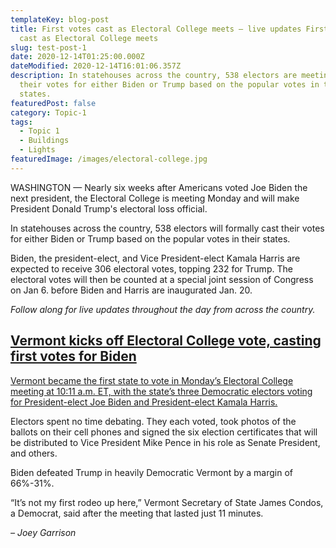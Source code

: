 ```yaml
---
templateKey: blog-post
title: First votes cast as Electoral College meets – live updates First votes
  cast as Electoral College meets
slug: test-post-1
date: 2020-12-14T01:25:00.000Z
dateModified: 2020-12-14T16:01:06.357Z
description: In statehouses across the country, 538 electors are meeting to cast
  their votes for either Biden or Trump based on the popular votes in their
  states.
featuredPost: false
category: Topic-1
tags:
  - Topic 1
  - Buildings
  - Lights
featuredImage: /images/electoral-college.jpg
---
```

<!--StartFragment-->

WASHINGTON — Nearly six weeks after Americans voted Joe Biden the next president, the Electoral College is meeting Monday and will make President Donald Trump's electoral loss official.

In statehouses across the country, 538 electors will formally cast their votes for either Biden or Trump based on the popular votes in their states.

Biden, the president-elect, and Vice President-elect Kamala Harris are expected to receive 306 electoral votes, topping 232 for Trump. The electoral votes will then be counted at a special joint session of Congress on Jan 6. before Biden and Harris are inaugurated Jan. 20.

*Follow along for live updates throughout the day from across the country.*

## [Vermont kicks off Electoral College vote, casting first votes for Biden](<>)

[Vermont became the first state to vote in Monday’s Electoral College meeting at 10:11 a.m. ET, with the state’s three Democratic electors voting for President-elect Joe Biden and President-elect Kamala Harris.](<>)

Electors spent no time debating. They each voted, took photos of the ballots on their cell phones and signed the six election certificates that will be distributed to Vice President Mike Pence in his role as Senate President, and others.

Biden defeated Trump in heavily Democratic Vermont by a margin of 66%-31%.

“It’s not my first rodeo up here,” Vermont Secretary of State James Condos, a Democrat, said after the meeting that lasted just 11 minutes.

*– Joey Garrison*

<!--EndFragment-->